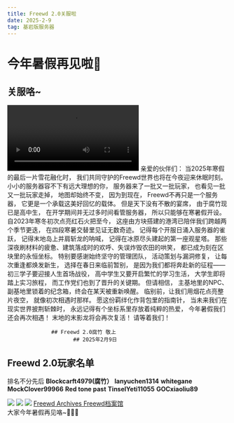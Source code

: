 ```yaml
---
title: Freewd 2.0关服啦
date: 2025-2-9
tag: 基岩版服务器
---
```

# 今年暑假再见啦👋
## 关服咯~
<video src="https://photovideo.photo.qq.com/1075_0b2e4angxbabiyaibgnj4zttfyaenoqqc4ka.f20.mp4?dis_k=c2f829ab28758b02a5dbbd94efc98fda&dis_t=1739135591&vuin=2216368705&owner=MjIxNjM2ODcwNQ=="></video>
亲爱的伙伴们：
当2025年寒假的最后一片雪花融化时，
我们共同守护的Freewd世界也将在今夜迎来休眠时刻。
小小的服务器容不下有远大理想的你，
服务器来了一批又一批玩家，
也看见一批又一批玩家走掉，
地图却始终不变，
因为到现在，
Freewd不再只是一个服务器，
它更是一个承载这美好回忆的载体。
但是天下没有不散的宴席，
由于腐竹现已是高中生，
在开学期间并无过多时间看管服务器，
所以只能够在寒暑假开设。
自2023年寒冬初次点亮红石火把至今，
这座由方块搭建的港湾已陪伴我们跨越两个季节更迭，
在四段寒暑交替里见证无数奇迹。
记得每个开服日涌入服务器的雀跃，
记得末地岛上并肩斩龙的呐喊，
记得在冰原尽头建起的第一座观星塔。
那些深夜刷材料的疲惫、建筑落成时的欢呼、失误炸毁农田的哄笑，
都已成为刻在区块里的永恒坐标。
特别要感谢始终坚守的管理团队，
活动策划与漏洞修复，
让每次重逢都焕发新生，
选择在春日来临前暂别，
是因为我们都将奔赴新的征程——初三学子要迎接人生首场战役，
高中学生又要开启繁忙的学习生活，
大学生即将踏上实习旅程，
而工作党们也到了晋升的关键期。
但请相信，
主基地里的NPC、副基地里锁着的纪念箱，终会在某天被重新唤醒。
临别前，让我们用烟花点亮整片夜空，
就像初次相遇时那样。
愿这份羁绊化作背包里的指南针，
当未来我们在现实世界披荆斩棘时，
永远记得有个坐标系里存放着纯粹的热爱，
今年暑假我们还会再次相遇！
末地的末影龙将会再次复活！
请等着我们！


                  ## Freewd 2.0腐竹 敬上
                         ## 2025年2月9日



## Freewd  2.0玩家名单

排名不分先后
**Blockcarft4979(腐竹）**
**lanyuchen1314**
**whitegane**
**MockClover99966**
**Red tone past**
**TinselYeti11055**
**GOCxiaoliu89**

<img src="http://r.photo.store.qq.com/psc?/V52QaM1t3cdkLX01oy3M3MJt8R1oBIF7/TmEUgtj9EK6.7V8ajmQrEFOgi3ir8VLI4WhXNeOULmaKmSEnsOAo4zMY*57r8Frkck4qoZWQiVLE25HgOuaMQxIlhjT2Hp5ig85klMvZ0x4!/r">
<img src="http://r.photo.store.qq.com/psc?/V52QaM1t3cdkLX01oy3M3MJt8R1oBIF7/TmEUgtj9EK6.7V8ajmQrEFOgi3ir8VLI4WhXNeOULmbs4zK*fMckWi5T2nE6VWZW6qe10hAcR83bp2*h*msKwH9yu*bnOKaZl5Wk4Qa2p5g!/r">
<img src="http://r.photo.store.qq.com/psc?/V52QaM1t3cdkLX01oy3M3MJt8R1oBIF7/TmEUgtj9EK6.7V8ajmQrEFOgi3ir8VLI4WhXNeOULmbDN0Dh2kThdUKvEF6hmbyXCNcQ5eYN9yNtCDiJ4X7iWI1YDN9KWzF2b6*9n.JHZxs!/r">
<a href="https://h5.qzone.qq.com/ugc/share/517B3BC2167C49952BBE5B0D9DB974A3?uw=2216368705&subtype=3&sk=&loginfrom=4&blog_photo=0&appid=4&ciphertext=517B3BC2167C49952BBE5B0D9DB974A3&g_f=&_wv=1">Freewd Archives Freewd档案馆</a></br>
大家今年暑假再见咯~👋👋👋
